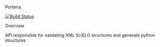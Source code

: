 Porteira

[![Build Status](https://secure.travis-ci.org/scieloorg/porteira.png?branch=master)](https://travis-ci.org/scieloorg/porteira)

Overview

API responsible for validating XML SciELO structures and generate python structures

